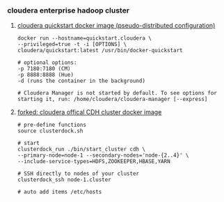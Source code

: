 ### cloudera enterprise hadoop cluster

1. [cloudera quickstart docker image (pseudo-distributed configuration)](https://hub.docker.com/r/cloudera/quickstart/)

	```
	docker run --hostname=quickstart.cloudera \
	--privileged=true -t -i [OPTIONS] \
	cloudera/quickstart:latest /usr/bin/docker-quickstart

	# optional options:
	-p 7180:7180 (CM)
	-p 8888:8888 (Hue)
	-d (runs the container in the background)

	# Cloudera Manager is not started by default. To see options for starting it, run: /home/cloudera/cloudera-manager [--express]
	```

2. [forked: cloudera offical CDH cluster docker image](https://github.com/2L-knowledgebase/clusterdock)

	```
	# pre-define functions
	source clusterdock.sh

	# start  
	clusterdock_run ./bin/start_cluster cdh \
	--primary-node=node-1 --secondary-nodes='node-{2..4}' \	
	--include-service-types=HDFS,ZOOKEEPER,HBASE,YARN

	# SSH directly to nodes of your cluster 
	clusterdock_ssh node-1.cluster

	# auto add items /etc/hosts
	```
